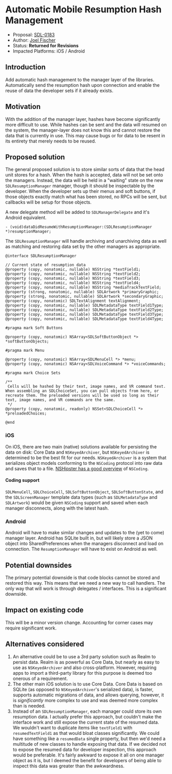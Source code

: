 # Automatic Mobile Resumption Hash Management

* Proposal: [SDL-0183](0183-mobile-hash-managment.md)
* Author: [Joel Fischer](https://github.com/joeljfischer)
* Status: **Returned for Revisions**
* Impacted Platforms: iOS / Android

## Introduction

Add automatic hash management to the manager layer of the libraries. Automatically send the resumption hash upon connection and enable the reuse of data the developer sets if it already exists.

## Motivation

With the addition of the manager layer, hashes have become significantly more difficult to use. While hashes can be sent and the data will resumed on the system, the manager-layer does not know this and cannot restore the data that is currently in use. This may cause bugs or for data to be resent in its entirety that merely needs to be reused.

## Proposed solution

The general proposed solution is to store similar sorts of data that the head unit stores for a hash. When the hash is accepted, data will not be set onto the managers. Instead, the data will be held in a "waiting" state on the new `SDLResumptionManager` manager, though it should be inspectable by the developer. When the developer sets up their menus and soft buttons, if those objects exactly match what has been stored, no RPCs will be sent, but callbacks will be setup for those objects.

A new delegate method will be added to `SDLManagerDelegate` and it's Android equivalent.

```objc
- (void)dataDidResumeWithResumptionManager:(SDLResumptionManager *)resumptionManager;
```

The `SDLResumptionManager` will handle archiving and unarchiving data as well as matching and restoring data set by the other managers as appropriate.

```objc
@interface SDLResumptionManager

// Current state of resumption data
@property (copy, nonatomic, nullable) NSString *textField1;
@property (copy, nonatomic, nullable) NSString *textField2;
@property (copy, nonatomic, nullable) NSString *textField3;
@property (copy, nonatomic, nullable) NSString *textField4;
@property (copy, nonatomic, nullable) NSString *mediaTrackTextField;
@property (strong, nonatomic, nullable) SDLArtwork *primaryGraphic;
@property (strong, nonatomic, nullable) SDLArtwork *secondaryGraphic;
@property (copy, nonatomic) SDLTextAlignment textAlignment;
@property (copy, nonatomic, nullable) SDLMetadataType textField1Type;
@property (copy, nonatomic, nullable) SDLMetadataType textField2Type;
@property (copy, nonatomic, nullable) SDLMetadataType textField3Type;
@property (copy, nonatomic, nullable) SDLMetadataType textField4Type;

#pragma mark Soft Buttons

@property (copy, nonatomic) NSArray<SDLSoftButtonObject *> *softButtonObjects;

#pragma mark Menu

@property (copy, nonatomic) NSArray<SDLMenuCell *> *menu;
@property (copy, nonatomic) NSArray<SDLVoiceCommand *> *voiceCommands;

#pragma mark Choice Sets

/**
 Cells will be hashed by their text, image names, and VR command text. When assembling an SDLChoiceSet, you can pull objects from here, or recreate them. The preloaded versions will be used so long as their text, image names, and VR commands are the same.
 */
@property (copy, nonatomic, readonly) NSSet<SDLChoiceCell *> *preloadedChoices;

@end
```

### iOS

On iOS, there are two main (native) solutions available for persisting the data on disk: Core Data and `NSKeyedArchiver`, but `NSKeyedArchiver` is determined to be the best fit for our needs. `NSKeyedArchiver` is a system that serializes object models conforming to the `NSCoding` protocol into raw data and saves that to a file. [NSHipster has a good overview](http://nshipster.com/nscoding/) of `NSCoding`.

#### Coding support

`SDLMenuCell`, `SDLChoiceCell`, `SDLSoftButtonObject`, `SDLSoftButtonState`, and the `SDLScreenManager` template data types (such as `SDLMetadataType` and `SDLArtwork`) would be given `NSCoding` support and saved when each manager disconnects, along with the latest hash.

### Android

Android will have to make similar changes and updates to the (yet to come) manager layer. Android has SQLite built in, but will likely store a JSON object into SharedPreferences when the managers disconnect and load on connection. The `ResumptionManager` will have to exist on Android as well.

## Potential downsides

The primary potential downside is that code blocks cannot be stored and restored this way. This means that we need a new way to call handlers. The only way that will work is through delegates / interfaces. This is a significant downside.

## Impact on existing code

This will be a minor version change. Accounting for corner cases may require significant work.

## Alternatives considered

1. An alternative could be to use a 3rd party solution such as Realm to persist data. Realm is as powerful as Core Data, but nearly as easy to use as `NSKeyedArchiver` and also cross-platform. However, requiring apps to import a third-party library for this purpose is deemed too onerous of a requirement.
2. The other main iOS solution is to use Core Data. Core Data is based on SQLite (as opposed to `NSKeyedArchiver`'s serialized data), is faster, supports automatic migrations of data, and allows querying, however, it is *significantly* more complex to use and was deemed more complex than is needed.
3. Instead of an `SDLResumptionManager`, each manager could store its own resumption data. I actually prefer this approach, but couldn't make the interface work and still expose the current state of the resumed data. We wouldn't want to duplicate items like `textField1` with `resumedTextField1` as that would bloat classes significantly. We could have something like a `resumedData` single property, but then we'd need a multitude of new classes to handle exposing that data. If we decided not to expose the resumed data for developer inspection, this approach would be preferable. It's fairly awkward to expose it all on one manager object as it is, but I deemed the benefit for developers of being able to inspect this data was greater than the awkwardness.
